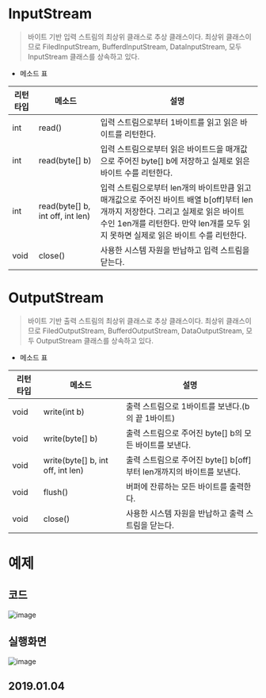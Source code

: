 # InputStream
> 바이트 기반 입력 스트림의 최상위 클래스로 추상 클래스이다. 최상위 클래스이므로 
> FiledInputStream, BufferdInputStream, DataInputStream, 모두 InputStream 클래스를 상속하고 있다.
 
- 메소드 표

|리턴 타입   | 메소드 | 설명 |
  |-----------| -------|----- |
  |int        | read()	 | 입력 스트림으로부터 1바이트를 읽고 읽은 바이트를 리턴한다.  |
  |int 			    | read(byte[] b)|입력 스트림으로부터 읽은 바이트드을 매개값으로 주어진 byte[] b에 저장하고 실제로 읽은 바이트 수를 리턴한다.|
  |int			    | read(byte[] b, int off, int len)| 입력 스트림으로부터 len개의 바이트만큼 읽고 매개값으로 주어진 바이트 배열 b[off]부터 len개까지 저장한다. 그리고 실제로 읽은 바이트 수인 1en개를 리턴한다. 만약 len개를 모두 읽지 못하면 실제로 읽은 바이트 수를 리턴한다. | 
  |void			    |close()| 사용한 시스템 자원을 반납하고 입력 스트림을 닫는다. |



# OutputStream
> 바이트 기반 출력 스트림의 최상위 클래스로 추상 클래스이다. 최상위 클래스이므로 
> FiledOutputStream, BufferdOutputStream, DataOutputStream, 모두 OutputStream 클래스를 상속하고 있다.
 
- 메소드 표

|리턴 타입   | 메소드 | 설명 |
  |-----------| -------|----- |
  |void        | write(int b)	 | 출력 스트림으로 1바이트를 보낸다.(b의 끝 1바이트)  |
  |void 			    |  write(byte[] b)| 출력 스트림으로 주어진 byte[] b의 모든 바이트를 보낸다. |
  |void			    | write(byte[] b, int off, int len)| 출력 스트림으로 주어진 byte[] b[off]부터 len개까지의 바이트를 보낸다. | 
  |void			    |flush()| 버퍼에 잔류하는 모든 바이트를 출력한다. |
  |void      |close()  | 사용한 시스템 자원을 반납하고 출력 스트림을 닫는다. |
 
 
# 예제 
 
## 코드
![image](https://user-images.githubusercontent.com/38216027/50676126-0b936c00-1036-11e9-9a70-5b93f24c4dfe.png)  
## 실행화면 
![image](https://user-images.githubusercontent.com/38216027/50676198-704ec680-1036-11e9-9009-d290ee0dec4f.png)

## 2019.01.04
